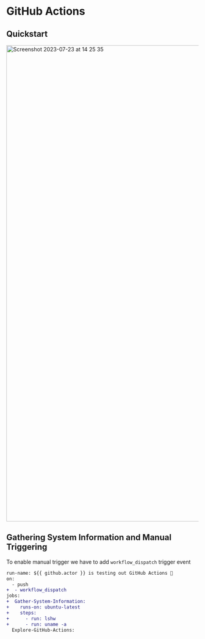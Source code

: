 # GitHub Actions

## Quickstart

<img width="1245" alt="Screenshot 2023-07-23 at 14 25 35" src="https://github.com/metafates/uni-devops-elective/assets/62389790/f7f216bf-913b-45fb-9623-73819d3a8f15">

## Gathering System Information and Manual Triggering

To enable manual trigger we have to add `workflow_dispatch` trigger event

```diff
run-name: ${{ github.actor }} is testing out GitHub Actions 🚀
on: 
  - push
+  - workflow_dispatch
jobs:
+  Gather-System-Information:
+    runs-on: ubuntu-latest
+    steps:
+      - run: lshw
+      - run: uname -a
  Explore-GitHub-Actions:
```

